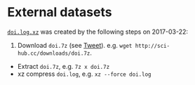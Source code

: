 # External datasets

[`doi.log.xz`](doi.log.xz) was created by the following steps on 2017-03-22:

1. Download `doi.7z` (see [Tweet](https://twitter.com/Sci_Hub/status/843546352219017218)). e.g. `wget http://sci-hub.cc/downloads/doi.7z`.
+ Extract `doi.7z`, e.g. `7z x doi.7z`
+ xz compress `doi.log`, e.g. `xz --force doi.log`
